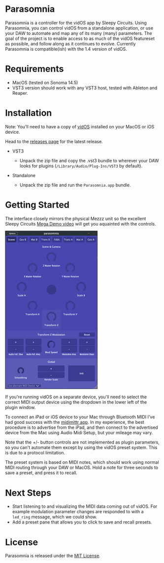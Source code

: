 # Parasomnia

Parasomnia is a controller for the vidOS app by Sleepy Circuits. Using Parasomnia, you can control vidOS from a standalone application, or use your DAW to automate and map any of its many (many) parameters. The goal of the project is to enable access to as much of the vidOS featureset as possible, and follow along as it continues to evolve. Currently Parasomnia is compatible(ish) with the 1.4 version of vidOS.

# Requirements

- MacOS (tested on Sonoma 14.5)
- VST3 version should work with any VST3 host, tested with Ableton and Reaper.

# Installation

Note: You'll need to have a copy of [vidOS](https://apps.apple.com/ph/app/sleepy-vidos/id6448588001) installed on your MacOS or iOS device.

Head to the [releases page](https://github.com/jonatan-petursson/parasomnia/releases) for the latest release.

- VST3

  - Unpack the zip file and copy the .vst3 bundle to wherever your DAW looks for plugins (`/Library/Audio/Plug-Ins/VST3` by default).

- Standalone
  - Unpack the zip file and run the `Parasomnia.app` bundle.

# Getting Started

The interface closely mirrors the physical Mezzz unit so the excellent Sleepy Circuits [Mega Demo video](https://www.youtube.com/watch?v=EGYH6aY2e7Y) will get you aquainted with the controls.

<img src="assets/parasomnia-interface.png" width="300">

If you're running vidOS on a separate device, you'll need to select the correct MIDI output device using the dropdown in the lower left of the plugin window.

To connect an iPad or iOS device to your Mac through Bluetooth MIDI I've had good success with the [midimittr app](https://apps.apple.com/us/app/midimittr/id925495245). In my experience, the best procedure is to advertise from the iPad, and then connect to the advertised device from the Mac using Audio Midi Setup, but your mileage may vary.

Note that the +/- button controls are not implemented as plugin parameters, so you can't automate them except by using the vidOS preset system. This is due to a protocol limitation.

The preset system is based on MIDI notes, which should work using normal MIDI routing through your DAW or MacOS. Hold a note for three seconds to save a preset, and press it to recall.

# Next Steps

- Start listening to and visualizing the MIDI data coming out of vidOS. For example modulation parameter changes are responded to with a `led_ring` message, which we could show.
- Add a preset pane that allows you to click to save and recall presets.

# License

Parasomnia is released under the [MIT License](https://opensource.org/licenses/MIT).
